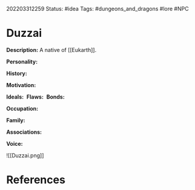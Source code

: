 202203312259
Status: #idea
Tags: #dungeons_and_dragons #lore #NPC 

# Duzzai
**Description:** A native of [[Eukarth]].

**Personality:** 

**History:** 

**Motivation:** 

**Ideals:** 
**Flaws:** 
**Bonds:** 

**Occupation:** 

**Family:** 

**Associations:** 

**Voice:** 

![[Duzzai.png]]

# References